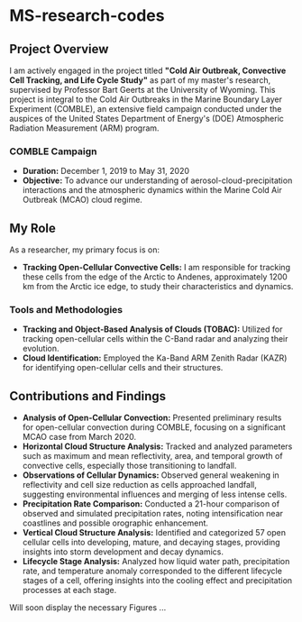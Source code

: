 # MS-research-codes

## Project Overview
I am actively engaged in the project titled **"Cold Air Outbreak, Convective Cell Tracking, and Life Cycle Study"** as part of my master's research, supervised by Professor Bart Geerts at the University of Wyoming. This project is integral to the Cold Air Outbreaks in the Marine Boundary Layer Experiment (COMBLE), an extensive field campaign conducted under the auspices of the United States Department of Energy's (DOE) Atmospheric Radiation Measurement (ARM) program.

### COMBLE Campaign
- **Duration:** December 1, 2019 to May 31, 2020
- **Objective:** To advance our understanding of aerosol-cloud-precipitation interactions and the atmospheric dynamics within the Marine Cold Air Outbreak (MCAO) cloud regime.

## My Role
As a researcher, my primary focus is on:
- **Tracking Open-Cellular Convective Cells:** I am responsible for tracking these cells from the edge of the Arctic to Andenes, approximately 1200 km from the Arctic ice edge, to study their characteristics and dynamics.

### Tools and Methodologies
- **Tracking and Object-Based Analysis of Clouds (TOBAC):** Utilized for tracking open-cellular cells within the C-Band radar and analyzing their evolution.
- **Cloud Identification:** Employed the Ka-Band ARM Zenith Radar (KAZR) for identifying open-cellular cells and their structures.

## Contributions and Findings
- **Analysis of Open-Cellular Convection:** Presented preliminary results for open-cellular convection during COMBLE, focusing on a significant MCAO case from March 2020.
- **Horizontal Cloud Structure Analysis:** Tracked and analyzed parameters such as maximum and mean reflectivity, area, and temporal growth of convective cells, especially those transitioning to landfall.
- **Observations of Cellular Dynamics:** Observed general weakening in reflectivity and cell size reduction as cells approached landfall, suggesting environmental influences and merging of less intense cells.
- **Precipitation Rate Comparison:** Conducted a 21-hour comparison of observed and simulated precipitation rates, noting intensification near coastlines and possible orographic enhancement.
- **Vertical Cloud Structure Analysis:** Identified and categorized 57 open cellular cells into developing, mature, and decaying stages, providing insights into storm development and decay dynamics.
- **Lifecycle Stage Analysis:** Analyzed how liquid water path, precipitation rate, and temperature anomaly corresponded to the different lifecycle stages of a cell, offering insights into the cooling effect and precipitation processes at each stage.

Will soon display the necessary Figures ...
